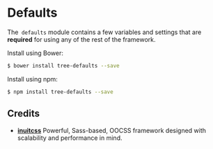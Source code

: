 # Defaults

The` defaults` module contains a few variables and settings that are
**required** for using any of the rest of the framework.

Install using Bower:

```sh
$ bower install tree-defaults --save
```

Install using npm:

```sh
$ npm install tree-defaults --save
```

## Credits

* **[inuitcss](https://github.com/inuitcss)** Powerful, Sass-based, OOCSS
framework designed with scalability and performance in mind.
